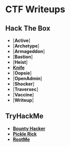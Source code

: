 # CTF Writeups

## Hack The Box
* [**Active**]
* [**Archetype**]
* [**Armageddon**]
* [**Bastion**]
* [**Heist**]
* [**Knife**](https://github.com/rafaelbaldasso/CTF-Writeups/blob/main/HackTheBox/Knife.md)
* [**Oopsie**]
* [**OpenAdmin**]
* [**Shocker**]
* [**Traverxec**]
* [**Vaccine**]
* [**Writeup**]

## TryHackMe
* [**Bounty Hacker**](https://github.com/rafaelbaldasso/CTF-Writeups/blob/main/TryHackMe/Bounty-Hacker.md)
* [**Pickle Rick**](https://github.com/rafaelbaldasso/CTF-Writeups/blob/main/TryHackMe/Pickle-Rick.md)
* [**RootMe**](https://github.com/rafaelbaldasso/CTF-Writeups/blob/main/TryHackMe/RootMe.md)
